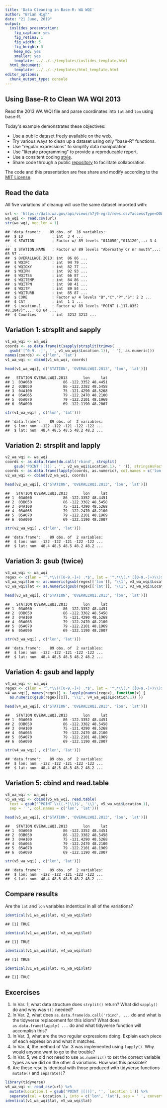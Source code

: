 ```yaml
---
title: 'Data Cleaning in Base-R: WA WQI'
author: "Brian High"
date: "21 June, 2019"
output:
  ioslides_presentation:
    fig_caption: yes
    fig_retina: 1
    fig_width: 5
    fig_height: 3
    keep_md: yes
    smaller: yes
    template: ../../../templates/ioslides_template.html
  html_document:
    template: ../../../templates/html_template.html
editor_options: 
  chunk_output_type: console
---
```








## Using Base-R to Clean WA WQI 2013

Read the 2013 WA WQI file and parse coordinates into `lat` and `lon` using base-R.

Today's example demonstrates these objectives:

* Use a public dataset freely available on the web.
* Try various ways to clean up a dataset using only "base-R" functions.
* Use "regular expressions" to simplify data manipulation.
* Use "literate programming" to provide a reproducable report.
* Use a consitent coding [style](https://google.github.io/styleguide/Rguide.xml).
* Share code through a public [repository](https://github.com/deohs/coders) to facilitate collaboration.

The code and this presentation are free share and modify according to the 
[MIT License](https://github.com/deohs/coders/blob/master/LICENSE).

## Read the data

All five variations of cleanup will use the same dataset imported with:


```r
url <- 'https://data.wa.gov/api/views/h7j9-vgr3/rows.csv?accessType=DOWNLOAD'
wa_wqi <- read.csv(url)
str(wa_wqi, vec.len = 1)
```

```
## 'data.frame':	89 obs. of  16 variables:
##  $ ID             : int  3 4 ...
##  $ STATION        : Factor w/ 89 levels "01A050","01A120",..: 3 4 ...
##  $ STATION.NAME   : Factor w/ 89 levels "Abernathy Cr nr mouth",..: 65 57 ...
##  $ OVERALLWQI.2013: int  86 86 ...
##  $ WQIFC          : int  94 79 ...
##  $ WQIOXY         : int  82 77 ...
##  $ WQIPH          : int  92 93 ...
##  $ WQITSS         : int  66 87 ...
##  $ WQITEMP        : int  84 86 ...
##  $ WQITPN         : int  98 41 ...
##  $ WQITP          : int  89 84 ...
##  $ WQITURB        : int  85 87 ...
##  $ CORE           : Factor w/ 4 levels "B","C","P","S": 2 2 ...
##  $ CAT            : int  1 1 ...
##  $ Location.1     : Factor w/ 89 levels "POINT (-117.0352 48.1847)",..: 63 64 ...
##  $ Counties       : int  3212 3212 ...
```

## Variation 1: strsplit and sapply


```r
v1_wa_wqi <- wa_wqi
coords <- as.data.frame(t(sapply(strsplit(trimws(
  gsub('[^0-9. -]', '', v1_wa_wqi$Location.1)), ' '), as.numeric)))
names(coords) <- c('lon', 'lat')
v1_wa_wqi <- cbind(v1_wa_wqi, coords)

head(v1_wa_wqi[, c('STATION', 'OVERALLWQI.2013', 'lon', 'lat')])
```

```
##   STATION OVERALLWQI.2013       lon     lat
## 1  03A060              86 -122.3352 48.4451
## 2  03B050              86 -122.3382 48.5458
## 3  04A100              75 -121.4290 48.5268
## 4  05A065              79 -122.2470 48.2100
## 5  05A070              79 -122.2101 48.1969
## 6  05A090              69 -122.1190 48.2007
```

```r
str(v1_wa_wqi[ , c('lon', 'lat')])
```

```
## 'data.frame':	89 obs. of  2 variables:
##  $ lon: num  -122 -122 -121 -122 -122 ...
##  $ lat: num  48.4 48.5 48.5 48.2 48.2 ...
```

## Variation 2: strsplit and lapply


```r
v2_wa_wqi <- wa_wqi
coords <- as.data.frame(do.call('rbind', strsplit(
    gsub('POINT |[()]', '', v2_wa_wqi$Location.1), ' ')), stringsAsFactors = FALSE)
coords <- as.data.frame(lapply(coords, as.numeric), col.names = c('lon', 'lat'))
v2_wa_wqi <- cbind(v2_wa_wqi, coords)

head(v2_wa_wqi[, c('STATION', 'OVERALLWQI.2013', 'lon', 'lat')])
```

```
##   STATION OVERALLWQI.2013       lon     lat
## 1  03A060              86 -122.3352 48.4451
## 2  03B050              86 -122.3382 48.5458
## 3  04A100              75 -121.4290 48.5268
## 4  05A065              79 -122.2470 48.2100
## 5  05A070              79 -122.2101 48.1969
## 6  05A090              69 -122.1190 48.2007
```

```r
str(v2_wa_wqi[ , c('lon', 'lat')])
```

```
## 'data.frame':	89 obs. of  2 variables:
##  $ lon: num  -122 -122 -121 -122 -122 ...
##  $ lat: num  48.4 48.5 48.5 48.2 48.2 ...
```


## Variation 3: gsub (twice)


```r
v3_wa_wqi <- wa_wqi
regex <- c(lon = '^.*\\(([0-9.-]+) .*$', lat = '^.*\\(.* ([0-9.-]+)\\)$')
v3_wa_wqi$lon <- as.numeric(gsub(regex[['lon']], '\\1', v3_wa_wqi$Location.1))
v3_wa_wqi$lat <- as.numeric(gsub(regex[['lat']], '\\1', v3_wa_wqi$Location.1))

head(v3_wa_wqi[, c('STATION', 'OVERALLWQI.2013', 'lon', 'lat')])
```

```
##   STATION OVERALLWQI.2013       lon     lat
## 1  03A060              86 -122.3352 48.4451
## 2  03B050              86 -122.3382 48.5458
## 3  04A100              75 -121.4290 48.5268
## 4  05A065              79 -122.2470 48.2100
## 5  05A070              79 -122.2101 48.1969
## 6  05A090              69 -122.1190 48.2007
```

```r
str(v3_wa_wqi[ , c('lon', 'lat')])
```

```
## 'data.frame':	89 obs. of  2 variables:
##  $ lon: num  -122 -122 -121 -122 -122 ...
##  $ lat: num  48.4 48.5 48.5 48.2 48.2 ...
```

## Variation 4: gsub and lapply


```r
v4_wa_wqi <- wa_wqi
regex <- c(lon = '^.*\\(([0-9.-]+) .*$', lat = '^.*\\(.* ([0-9.-]+)\\)$')
v4_wa_wqi[, names(regex)] <- lapply(names(regex), function(x) {
  as.numeric(gsub(regex[[x]], '\\1', v4_wa_wqi$Location.1)) })

head(v4_wa_wqi[, c('STATION', 'OVERALLWQI.2013', 'lon', 'lat')])
```

```
##   STATION OVERALLWQI.2013       lon     lat
## 1  03A060              86 -122.3352 48.4451
## 2  03B050              86 -122.3382 48.5458
## 3  04A100              75 -121.4290 48.5268
## 4  05A065              79 -122.2470 48.2100
## 5  05A070              79 -122.2101 48.1969
## 6  05A090              69 -122.1190 48.2007
```

```r
str(v4_wa_wqi[ , c('lon', 'lat')])
```

```
## 'data.frame':	89 obs. of  2 variables:
##  $ lon: num  -122 -122 -121 -122 -122 ...
##  $ lat: num  48.4 48.5 48.5 48.2 48.2 ...
```

## Variation 5: cbind and read.table


```r
v5_wa_wqi <- wa_wqi
v5_wa_wqi <- cbind(v5_wa_wqi, read.table(
  text = gsub('^POINT \\((.*)\\)$', '\\1', v5_wa_wqi$Location.1), 
  sep = ' ', col.names = c('lon', 'lat')))

head(v5_wa_wqi[, c('STATION', 'OVERALLWQI.2013', 'lon', 'lat')])
```

```
##   STATION OVERALLWQI.2013       lon     lat
## 1  03A060              86 -122.3352 48.4451
## 2  03B050              86 -122.3382 48.5458
## 3  04A100              75 -121.4290 48.5268
## 4  05A065              79 -122.2470 48.2100
## 5  05A070              79 -122.2101 48.1969
## 6  05A090              69 -122.1190 48.2007
```

```r
str(v5_wa_wqi[ , c('lon', 'lat')])
```

```
## 'data.frame':	89 obs. of  2 variables:
##  $ lon: num  -122 -122 -121 -122 -122 ...
##  $ lat: num  48.4 48.5 48.5 48.2 48.2 ...
```

## Compare results

Are the `lat` and `lon` variables indentical in all of the variations?


```r
identical(v1_wa_wqi$lat, v2_wa_wqi$lat)
```

```
## [1] TRUE
```

```r
identical(v1_wa_wqi$lat, v3_wa_wqi$lat)
```

```
## [1] TRUE
```

```r
identical(v1_wa_wqi$lat, v4_wa_wqi$lat)
```

```
## [1] TRUE
```

```r
identical(v1_wa_wqi$lat, v5_wa_wqi$lat)
```

```
## [1] TRUE
```

## Excercises

1. In Var. 1, what data structure does `strplit()` return? What did `sapply()` 
   do and why was `t()` needed?
2. In Var. 2, what does `as.data.frame(do.call('rbind', ...` do and what is 
   the tidyverse replacement for this idiom? What does `as.data.frame(lapply( ...`
   do and what tidyverse function will accomplish this?
3. In Var. 3, what are the two regular expressions doing. Explain each piece of
   each expression and what it matches.
4. In Var. 4, the method of Var. 3 was implemented using `lapply()`. Why would
   anyone want to go to the trouble?
5. In Var. 5, we did not need to use `as.numeric()` to set the correct variable 
   types as we did on the other 4 variations. How was this possible?
6. Are these results identical with those produced with tidyverse functions 
   `mutate()` and `separate()`?


```r
library(tidyverse)
v6_wa_wqi <- read_csv(url) %>% 
  mutate(Location.1 = gsub('POINT |[()]', '', `Location 1`)) %>%
  separate(col = Location.1, into = c('lon', 'lat'), sep = ' ', convert = TRUE)
identical(v1_wa_wqi$lat, v5_wa_wqi$lat)
```
